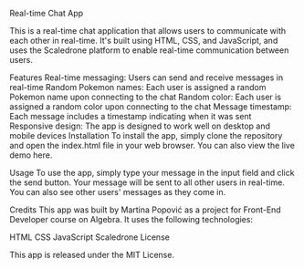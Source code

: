 Real-time Chat App

This is a real-time chat application that allows users to communicate with each other in real-time. It's built using HTML, CSS, and JavaScript, and uses the Scaledrone platform to enable real-time communication between users.

Features
Real-time messaging: Users can send and receive messages in real-time
Random Pokemon names: Each user is assigned a random Pokemon name upon connecting to the chat
Random color: Each user is assigned a random color upon connecting to the chat
Message timestamp: Each message includes a timestamp indicating when it was sent
Responsive design: The app is designed to work well on desktop and mobile devices
Installation
To install the app, simply clone the repository and open the index.html file in your web browser. You can also view the live demo here.

Usage
To use the app, simply type your message in the input field and click the send button. Your message will be sent to all other users in real-time. You can also see other users' messages as they come in.

Credits
This app was built by Martina Popović as a project for Front-End Developer course on Algebra. It uses the following technologies:

HTML
CSS
JavaScript
Scaledrone
License

This app is released under the MIT License.